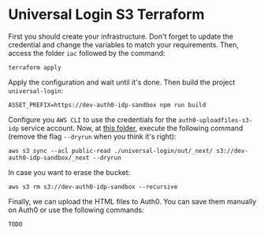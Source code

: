 # Universal Login S3 Terraform

First you should create your infrastructure. Don't forget to update the credential and change the variables to match your requirements. Then, access the folder `iac` followed by the command:

    terraform apply

Apply the configuration and wait until it's done. Then build the project `universal-login`:

    ASSET_PREFIX=https://dev-auth0-idp-sandbox npm run build

Configure you `AWS CLI` to use the credentials for the `auth0-uploadfiles-s3-idp` service account. Now, at [this folder](./), execute the following command (remove the flag `--dryrun` when you think it's right):

    aws s3 sync --acl public-read ./universal-login/out/_next/ s3://dev-auth0-idp-sandbox/_next --dryrun

In case you want to erase the bucket:

    aws s3 rm s3://dev-auth0-idp-sandbox --recursive

Finally, we can upload the HTML files to Auth0. You can save them manually on Auth0 or use the following commands:

    TODO
